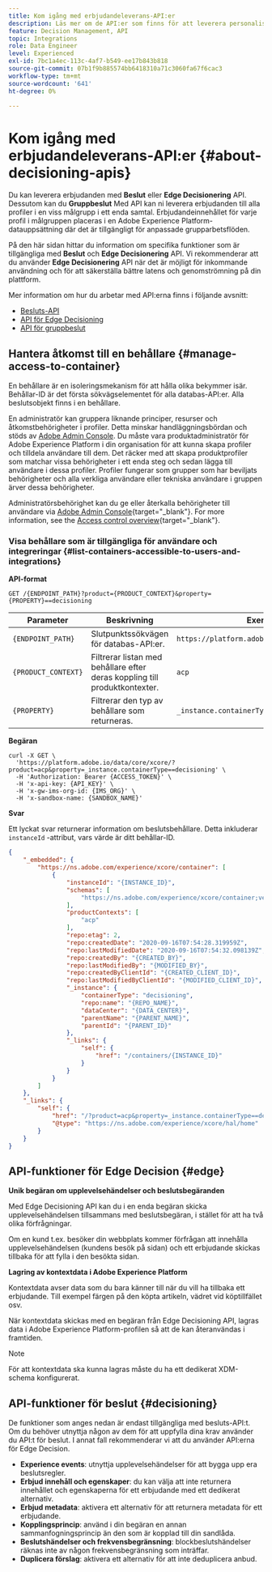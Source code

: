 ```yaml
---
title: Kom igång med erbjudandeleverans-API:er
description: Läs mer om de API:er som finns för att leverera personaliserade erbjudanden.
feature: Decision Management, API
topic: Integrations
role: Data Engineer
level: Experienced
exl-id: 7bc1a4ec-113c-4af7-b549-ee17b843b818
source-git-commit: 07b1f9b885574bb6418310a71c3060fa67f6cac3
workflow-type: tm+mt
source-wordcount: '641'
ht-degree: 0%

---
```


# Kom igång med erbjudandeleverans-API:er {#about-decisioning-apis}

Du kan leverera erbjudanden med **Beslut** eller **Edge Decisionering** API. Dessutom kan du **Gruppbeslut** Med API kan ni leverera erbjudanden till alla profiler i en viss målgrupp i ett enda samtal. Erbjudandeinnehållet för varje profil i målgruppen placeras i en Adobe Experience Platform-datauppsättning där det är tillgängligt för anpassade grupparbetsflöden.

På den här sidan hittar du information om specifika funktioner som är tillgängliga med **Beslut** och **Edge Decisionering** API. Vi rekommenderar att du använder **Edge Decisionering** API när det är möjligt för inkommande användning och för att säkerställa bättre latens och genomströmning på din plattform.


Mer information om hur du arbetar med API:erna finns i följande avsnitt:
* [Besluts-API](decisioning-api.md)
* [API för Edge Decisioning](edge-decisioning-api.md)
* [API för gruppbeslut](batch-decisioning-api.md)

## Hantera åtkomst till en behållare {#manage-access-to-container}

En behållare är en isoleringsmekanism för att hålla olika bekymmer isär. Behållar-ID är det första sökvägselementet för alla databas-API:er. Alla beslutsobjekt finns i en behållare.

En administratör kan gruppera liknande principer, resurser och åtkomstbehörigheter i profiler. Detta minskar handläggningsbördan och stöds av [Adobe Admin Console](https://adminconsole.adobe.com/). Du måste vara produktadministratör för Adobe Experience Platform i din organisation för att kunna skapa profiler och tilldela användare till dem. Det räcker med att skapa produktprofiler som matchar vissa behörigheter i ett enda steg och sedan lägga till användare i dessa profiler. Profiler fungerar som grupper som har beviljats behörigheter och alla verkliga användare eller tekniska användare i gruppen ärver dessa behörigheter.

Administratörsbehörighet kan du ge eller återkalla behörigheter till användare via [Adobe Admin Console](https://adminconsole.adobe.com/){target="_blank"}. For more information, see the [Access control overview](https://experienceleague.adobe.com/docs/experience-platform/access-control/home.html){target="_blank"}.

### Visa behållare som är tillgängliga för användare och integreringar {#list-containers-accessible-to-users-and-integrations}

**API-format**

```http
GET /{ENDPOINT_PATH}?product={PRODUCT_CONTEXT}&property={PROPERTY}==decisioning
```

| Parameter | Beskrivning | Exempel |
| --------- | ----------- | ------- |
| `{ENDPOINT_PATH}` | Slutpunktssökvägen för databas-API:er. | `https://platform.adobe.io/data/core/xcore/` |
| `{PRODUCT_CONTEXT}` | Filtrerar listan med behållare efter deras koppling till produktkontexter. | `acp` |
| `{PROPERTY}` | Filtrerar den typ av behållare som returneras. | `_instance.containerType==decisioning` |

**Begäran**

```shell
curl -X GET \
  'https://platform.adobe.io/data/core/xcore/?product=acp&property=_instance.containerType==decisioning' \
  -H 'Authorization: Bearer {ACCESS_TOKEN}' \
  -H 'x-api-key: {API_KEY}' \
  -H 'x-gw-ims-org-id: {IMS_ORG}' \
  -H 'x-sandbox-name: {SANDBOX_NAME}'
```

**Svar**

Ett lyckat svar returnerar information om beslutsbehållare. Detta inkluderar `instanceId` -attribut, vars värde är ditt behållar-ID.

```json
{
    "_embedded": {
        "https://ns.adobe.com/experience/xcore/container": [
            {
                "instanceId": "{INSTANCE_ID}",
                "schemas": [
                    "https://ns.adobe.com/experience/xcore/container;version=0.5"
                ],
                "productContexts": [
                    "acp"
                ],
                "repo:etag": 2,
                "repo:createdDate": "2020-09-16T07:54:28.319959Z",
                "repo:lastModifiedDate": "2020-09-16T07:54:32.098139Z",
                "repo:createdBy": "{CREATED_BY}",
                "repo:lastModifiedBy": "{MODIFIED_BY}",
                "repo:createdByClientId": "{CREATED_CLIENT_ID}",
                "repo:lastModifiedByClientId": "{MODIFIED_CLIENT_ID}",
                "_instance": {
                    "containerType": "decisioning",
                    "repo:name": "{REPO_NAME}",
                    "dataCenter": "{DATA_CENTER}",
                    "parentName": "{PARENT_NAME}",
                    "parentId": "{PARENT_ID}"
                },
                "_links": {
                    "self": {
                        "href": "/containers/{INSTANCE_ID}"
                    }
                }
            }
        ]
    },
    "_links": {
        "self": {
            "href": "/?product=acp&property=_instance.containerType==decisioning",
            "@type": "https://ns.adobe.com/experience/xcore/hal/home"
        }
    }
}
```

## API-funktioner för Edge Decision {#edge}

**Unik begäran om upplevelsehändelser och beslutsbegäranden**

Med Edge Decisioning API kan du i en enda begäran skicka upplevelsehändelsen tillsammans med beslutsbegäran, i stället för att ha två olika förfrågningar.

Om en kund t.ex. besöker din webbplats kommer förfrågan att innehålla upplevelsehändelsen (kundens besök på sidan) och ett erbjudande skickas tillbaka för att fylla i den besökta sidan.

**Lagring av kontextdata i Adobe Experience Platform**

Kontextdata avser data som du bara känner till när du vill ha tillbaka ett erbjudande. Till exempel färgen på den köpta artikeln, vädret vid köptillfället osv.

När kontextdata skickas med en begäran från Edge Decisioning API, lagras data i Adobe Experience Platform-profilen så att de kan återanvändas i framtiden.

>[!NOTE]
>
>För att kontextdata ska kunna lagras måste du ha ett dedikerat XDM-schema konfigurerat.

## API-funktioner för beslut {#decisioning}

De funktioner som anges nedan är endast tillgängliga med besluts-API:t. Om du behöver utnyttja någon av dem för att uppfylla dina krav använder du API:t för beslut. I annat fall rekommenderar vi att du använder API:erna för Edge Decision.

* **Experience events**: utnyttja upplevelsehändelser för att bygga upp era beslutsregler.
* **Erbjud innehåll och egenskaper**: du kan välja att inte returnera innehållet och egenskaperna för ett erbjudande med ett dedikerat alternativ.
* **Erbjud metadata**: aktivera ett alternativ för att returnera metadata för ett erbjudande.
* **Kopplingsprincip**: använd i din begäran en annan sammanfogningsprincip än den som är kopplad till din sandlåda.
* **Beslutshändelser och frekvensbegränsning**: blockbeslutshändelser räknas inte av någon frekvensbegränsning som inträffar.
* **Duplicera förslag**: aktivera ett alternativ för att inte deduplicera anbud.
